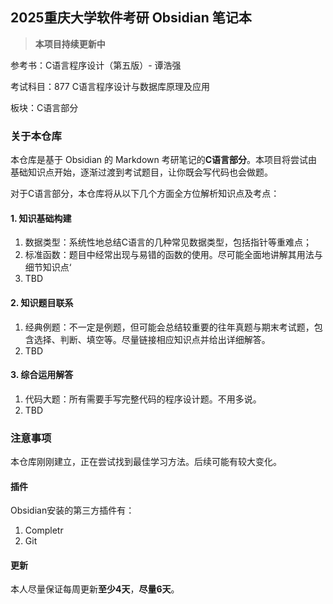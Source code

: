 ## 2025重庆大学软件考研 Obsidian 笔记本

> **本项目持续更新中**

参考书：C语言程序设计（第五版）- 谭浩强

考试科目：877 C语言程序设计与数据库原理及应用

板块：C语言部分

### 关于本仓库

本仓库是基于 Obsidian 的 Markdown 考研笔记的**C语言部分**。本项目将尝试由基础知识点开始，逐渐过渡到考试题目，让你既会写代码也会做题。

对于C语言部分，本仓库将从以下几个方面全方位解析知识点及考点：

#### 1. 知识基础构建

1. 数据类型：系统性地总结C语言的几种常见数据类型，包括指针等重难点；
2. 标准函数：题目中经常出现与易错的函数的使用。尽可能全面地讲解其用法与细节知识点‘
3. TBD

#### 2. 知识题目联系

1. 经典例题：不一定是例题，但可能会总结较重要的往年真题与期末考试题，包含选择、判断、填空等。尽量链接相应知识点并给出详细解答。
2. TBD

#### 3. 综合运用解答

1. 代码大题：所有需要手写完整代码的程序设计题。不用多说。
2. TBD

### 注意事项

本仓库刚刚建立，正在尝试找到最佳学习方法。后续可能有较大变化。

#### 插件

Obsidian安装的第三方插件有：

1. Completr
2. Git

#### 更新

本人尽量保证每周更新**至少4天**，**尽量6天**。
